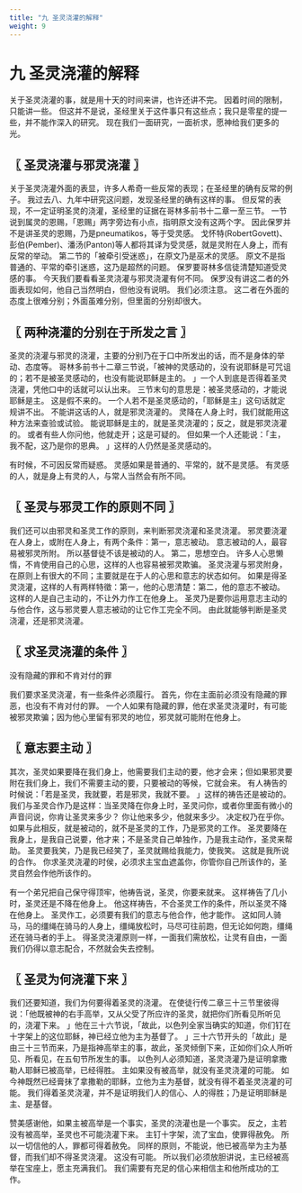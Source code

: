 ```yaml
---
title: "九 圣灵浇灌的解释"
weight: 9
---
```


# 九 圣灵浇灌的解释


关于圣灵浇灌的事，就是用十天的时间来讲，也许还讲不完。
因着时间的限制，只能讲一些。
但这并不是说，圣经里关于这件事只有这些点；我只是零星的提一些，并不能作深入的研究。
现在我们一面研究，一面祈求，愿神给我们更多的光。

## 〖 圣灵浇灌与邪灵浇灌 〗

关于圣灵浇灌外面的表显，许多人希奇一些反常的表现；在圣经里的确有反常的例子。
我过去八、九年中研究这问题，发现圣经里的确有这样的事。
但反常的表现，不一定证明圣灵的浇灌，圣经里的证据在哥林多前书十二章一至三节。
一节说到属灵的恩赐，「恩赐」两字旁边有小点，指明原文没有这两个字。
因此保罗并不是讲圣灵的恩赐，乃是pneumatikos，等于受灵感。
戈怀特(RobertGovett)、彭伯(Pember)、潘汤(Panton)等人都将其译为受灵感，就是灵附在人身上，而有反常的举动。
第二节的「被牵引受迷惑」，在原文乃是巫术的灵感。
原文不是指普通的、平常的牵引迷惑，这乃是超然的问题。
保罗要哥林多信徒清楚知道受灵感的事。
今天我们要看看圣灵浇灌与邪灵浇灌有何不同。
保罗没有讲这二者的外面表现如何，他自己当然明白，但他没有说明。
我们必须注意。
这二者在外面的态度上很难分别；外面虽难分别，但里面的分别却很大。

## 〖 两种浇灌的分别在于所发之言 〗

圣灵的浇灌与邪灵的浇灌，主要的分别乃在于口中所发出的话，而不是身体的举动、态度等。
哥林多前书十二章三节说，「被神的灵感动的，没有说耶稣是可咒诅的；若不是被圣灵感动的，也没有能说耶稣是主的。
」一个人到底是否得着圣灵浇灌，凭他口中的话就可以认出来。
三节末句的意思是：被圣灵感动的，才能说耶稣是主。
这是假不来的。
一个人若不是圣灵感动的，「耶稣是主」这句话就定规讲不出。
不能讲这话的人，就是邪灵浇灌的。
灵降在人身上时，我们就能用这种方法来查验或试验。
能说耶稣是主的，就是圣灵浇灌的；反之，就是邪灵浇灌的。
或者有些人你问他，他就走开；这是可疑的。
但如果一个人还能说：「主，我不配，这乃是你的恩典。
」这样的人仍然是圣灵感动的。

有时候，不可因反常而疑惑。
灵感如果是普通的、平常的，就不是灵感。
有灵感的人，就是身上有灵的人，与常人当然会有所不同。

## 〖 圣灵与邪灵工作的原则不同 〗

我们还可以由邪灵和圣灵工作的原则，来判断邪灵浇灌和圣灵浇灌。
邪灵要浇灌在人身上，或附在人身上，有两个条件：第一，意志被动。
意志被动的人，最容易被邪灵所附。
所以基督徒不该是被动的人。
第二，思想空白。
许多人心思懒惰，不肯使用自己的心思，这样的人也容易被邪灵欺骗。
圣灵浇灌与邪灵附身，在原则上有很大的不同；主要就是在于人的心思和意志的状态如何。
如果是得圣灵浇灌，这样的人有两样特徵：第一，他的心思清楚：第二，他的意志不被动。
这样的人是自己主动的，不让外力作工在他身上。
圣灵乃是要你运用意志主动的与他合作，这与邪灵要人意志被动的让它作工完全不同。
由此就能够判断是圣灵浇灌，还是邪灵浇灌。

## 〖 求圣灵浇灌的条件 〗

没有隐藏的罪和不肯对付的罪

我们要求圣灵浇灌，有一些条件必须履行。
首先，你在主面前必须没有隐藏的罪恶，也没有不肯对付的罪。
一个人如果有隐藏的罪，他在求圣灵浇灌时，有可能被邪灵欺骗；因为他心里留有邪灵的地位，邪灵就可能附在他身上。

## 〖 意志要主动 〗

其次，圣灵如果要降在我们身上，他需要我们主动的要，他才会来；但如果邪灵要附在我们身上，我们不需要主动的要，只要被动的等候，它就会来。
有人祷告的时候说：「若是圣灵，我就要，若是邪灵，我就不要。
」这样的祷告还是被动的。
我们与圣灵合作乃是这样：当圣灵降在你身上时，圣灵问你，或者你里面有微小的声音问说，你肯让圣灵来多少？
你让他来多少，他就来多少。
决定权乃在乎你。
如果与此相反，就是被动的，就不是圣灵的工作，乃是邪灵的工作。
圣灵要降在我身上，是我自己说要，他才来；不是圣灵自己单独作，乃是我主动作，圣灵来帮助。
圣灵要我笑，乃是我已经笑了，圣灵就赐给我能力，使我笑。
这就是我所说的合作。
你求圣灵浇灌的时侯，必须求主宝血遮盖你，你管你自己所该作的，圣灵自然会作他所该作的。

有一个弟兄把自己保守得顶牢，他祷告说，圣灵，你要来就来。
这样祷告了几小时，圣灵还是不降在他身上。
他这样祷告，不合圣灵工作的条件，所以圣灵不降在他身上。
圣灵作工，必须要有我们的意志与他合作，他才能作。
这如同人骑马，马的缰绳在骑马的人身上，缰绳放松时，马尽可往前跑，但无论如何跑，缰绳还在骑马者的手上。
得圣灵浇灌原则一样，一面我们需放松，让灵有自由，一面我们仍得以意志配合，不然就会失去控制。

## 〖 圣灵为何浇灌下来 〗

我们还要知道，我们为何要得着圣灵的浇灌。
在使徒行传二章三十三节里彼得说：「他既被神的右手高举，又从父受了所应许的圣灵，就把你们所看见所听见的，浇灌下来。
」他在三十六节说，「故此，以色列全家当确实的知道，你们钉在十字架上的这位耶稣，神已经立他为主为基督了。
」三十六节开头的「故此」是由三十三节而来，乃是指神高举主的事，故此，圣灵倾倒下来，正如你们众人所听见、所看见，在五旬节所发生的事。
以色列人必须知道，圣灵浇灌乃是证明拿撒勒人耶稣已被高举，已经得胜。
主如果没有被高举，就没有圣灵浇灌的可能。
如今神既然已经膏抹了拿撒勒的耶稣，立他为主为基督，就没有得不着圣灵浇灌的可能。
我们得着圣灵浇灌，并不是证明我们人的信心、人的得胜；乃是证明耶稣是主、是基督。

赞美感谢他，如果主被高举是一个事实，圣灵的浇灌也是一个事实。
反之，主若没有被高举，圣灵也不可能浇灌下来。
主钉十字架，流了宝血，使罪得赦免。
所以一切信他的人，罪都可得着赦免。
同样的原则，不能说，他已被高举为主为基督，而我们却不得圣灵浇灌。
这没有可能。
所以我们必须放胆讲说，主已经被高举在宝座上，愿主充满我们。
我们需要有充足的信心来相信主和他所成功的工作。
